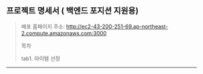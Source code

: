 ## 프로젝트 명세서 ( 백엔드 포지션 지원용)

> 배포 홈페이지 주소: http://ec2-43-200-251-69.ap-northeast-2.compute.amazonaws.com:3000
>
> 목차
> 
> tab1. 아이템 선정

-----------------
